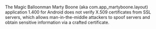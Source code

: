The Magic Balloonman Marty Boone (aka com.app_martyboone.layout) application 1.400 for Android does not verify X.509 certificates from SSL servers, which allows man-in-the-middle attackers to spoof servers and obtain sensitive information via a crafted certificate.